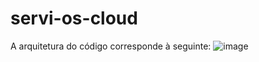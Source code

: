 # servi-os-cloud

A arquitetura do código corresponde à seguinte:
![image](https://github.com/anabferraz/servi-os-cloud/assets/136510994/9db62b0b-be36-42f3-acc6-b12a3a306d9c)
